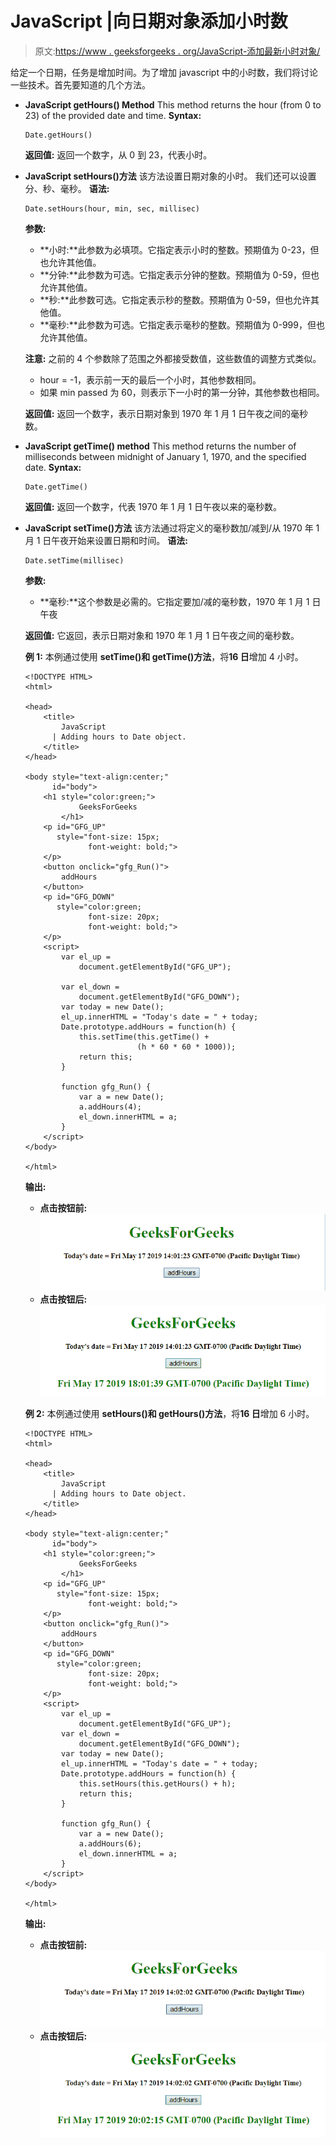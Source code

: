 # JavaScript |向日期对象添加小时数

> 原文:[https://www . geeksforgeeks . org/JavaScript-添加最新小时对象/](https://www.geeksforgeeks.org/javascript-adding-hours-to-the-date-object/)

给定一个日期，任务是增加时间。为了增加 javascript 中的小时数，我们将讨论一些技术。首先要知道的几个方法。

*   **JavaScript getHours() Method**
    This method returns the hour (from 0 to 23) of the provided date and time.
    **Syntax:**

    ```
    Date.getHours()

    ```

    **返回值:**
    返回一个数字，从 0 到 23，代表小时。

*   **JavaScript setHours()方法**
    该方法设置日期对象的小时。
    我们还可以设置分、秒、毫秒。
    **语法:**

    ```
    Date.setHours(hour, min, sec, millisec)

    ```

    **参数:**

    *   **小时:**此参数为必填项。它指定表示小时的整数。预期值为 0-23，但也允许其他值。
    *   **分钟:**此参数为可选。它指定表示分钟的整数。预期值为 0-59，但也允许其他值。
    *   **秒:**此参数可选。它指定表示秒的整数。预期值为 0-59，但也允许其他值。
    *   **毫秒:**此参数为可选。它指定表示毫秒的整数。预期值为 0-999，但也允许其他值。

    **注意:**
    之前的 4 个参数除了范围之外都接受数值，这些数值的调整方式类似。

    *   hour = -1，表示前一天的最后一个小时，其他参数相同。
    *   如果 min passed 为 60，则表示下一小时的第一分钟，其他参数也相同。

    **返回值:**
    返回一个数字，表示日期对象到 1970 年 1 月 1 日午夜之间的毫秒数。

*   **JavaScript getTime() method**
    This method returns the number of milliseconds between midnight of January 1, 1970, and the specified date.
    **Syntax:**

    ```
    Date.getTime()

    ```

    **返回值:**
    返回一个数字，代表 1970 年 1 月 1 日午夜以来的毫秒数。

*   **JavaScript setTime()方法**
    该方法通过将定义的毫秒数加/减到/从 1970 年 1 月 1 日午夜开始来设置日期和时间。
    **语法:**

    ```
    Date.setTime(millisec)

    ```

    **参数:**

    *   **毫秒:**这个参数是必需的。它指定要加/减的毫秒数，1970 年 1 月 1 日午夜

    **返回值:**
    它返回，表示日期对象和 1970 年 1 月 1 日午夜之间的毫秒数。

    **例 1:** 本例通过使用 **setTime()和 getTime()方法**，将**16 日**增加 4 小时。

    ```
    <!DOCTYPE HTML>
    <html>

    <head>
        <title>
            JavaScript 
          | Adding hours to Date object.
        </title>
    </head>

    <body style="text-align:center;" 
          id="body">
        <h1 style="color:green;">  
                GeeksForGeeks  
            </h1>
        <p id="GFG_UP" 
           style="font-size: 15px;
                  font-weight: bold;">
        </p>
        <button onclick="gfg_Run()">
            addHours
        </button>
        <p id="GFG_DOWN" 
           style="color:green; 
                  font-size: 20px; 
                  font-weight: bold;">
        </p>
        <script>
            var el_up = 
                document.getElementById("GFG_UP");

            var el_down = 
                document.getElementById("GFG_DOWN");
            var today = new Date();
            el_up.innerHTML = "Today's date = " + today;
            Date.prototype.addHours = function(h) {
                this.setTime(this.getTime() +
                             (h * 60 * 60 * 1000));
                return this;
            }

            function gfg_Run() {
                var a = new Date();
                a.addHours(4);
                el_down.innerHTML = a;
            }
        </script>
    </body>

    </html>
    ```

    **输出:**

    *   **点击按钮前:**
        ![](img/8e6449d0f6803050640b429fbcb9007b.png)
    *   **点击按钮后:**
        ![](img/0d408312b8cb3736a8c47ca50b45bdf7.png)

    **例 2:** 本例通过使用 **setHours()和 getHours()方法**，将**16 日**增加 6 小时。

    ```
    <!DOCTYPE HTML>
    <html>

    <head>
        <title>
            JavaScript 
          | Adding hours to Date object.
        </title>
    </head>

    <body style="text-align:center;" 
          id="body">
        <h1 style="color:green;">  
                GeeksForGeeks  
            </h1>
        <p id="GFG_UP" 
           style="font-size: 15px; 
                  font-weight: bold;">
        </p>
        <button onclick="gfg_Run()">
            addHours
        </button>
        <p id="GFG_DOWN" 
           style="color:green; 
                  font-size: 20px;
                  font-weight: bold;">
        </p>
        <script>
            var el_up = 
                document.getElementById("GFG_UP");
            var el_down = 
                document.getElementById("GFG_DOWN");
            var today = new Date();
            el_up.innerHTML = "Today's date = " + today;
            Date.prototype.addHours = function(h) {
                this.setHours(this.getHours() + h);
                return this;
            }

            function gfg_Run() {
                var a = new Date();
                a.addHours(6);
                el_down.innerHTML = a;
            }
        </script>
    </body>

    </html>
    ```

    **输出:**

    *   **点击按钮前:**
        ![](img/7984c949e587428955a6b52aff55bd2a.png)
    *   **点击按钮后:**
        ![](img/af077b44259200a1ba696c771b266e30.png)